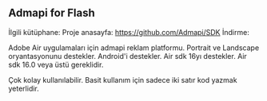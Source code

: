 ## Admapi for Flash

İlgili kütüphane: 
Proje anasayfa: https://github.com/Admapi/SDK
İndirme: 

Adobe Air uygulamaları için admapi reklam platformu.
Portrait ve Landscape oryantasyonunu destekler.
Android'i destekler.
Air sdk 16yı destekler.
Air sdk 16.0 veya üstü gereklidir.

Çok kolay kullanılabilir. Basit kullanım için sadece iki satır kod yazmak yeterlidir.
